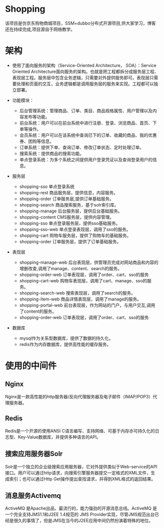 # Shopping
该项目是仿京东购物商城项目，SSM+dubbo分布式开源项目,供大家学习，博客还在持续完成,项目源自于网络教学。

# 架构

- 使用了面向服务的架构（Service-Oriented Architecture， SOA）：Service Oriented Architecture面向服务的架构。也就是把工程都拆分成服务层工程、表现层工程。服务层中包含业务逻辑，只需要对外提供服务即可。表现层只需要处理和页面的交互，业务逻辑都是调用服务层的服务来实现。工程都可以独立部署。

- 功能模块： 
  - 后台管理系统：管理商品、订单、类目、商品规格属性、用户管理以及内容发布等功能。
  - 前台系统：用户可以在前台系统中进行注册、登录、浏览商品、首页、下单等操作。
  - 会员系统：用户可以在该系统中查询已下的订单、收藏的商品、我的优惠券、团购等信息。
  - 订单系统：提供下单、查询订单、修改订单状态、定时处理订单。
  - 搜索系统：提供商品的搜索功能。
  - 单点登录系统：为多个系统之间提供用户登录凭证以及查询登录用户的信息。

- 服务层
  - shopping-sso 单点登录系统
  - shopping-rest 商品服务层，提供信息，内容服务。
  - shopping-order 订单服务层,提供订单基础服务。
  - shopping-search 商品搜索服务，基于solr索引库。
  - shopping-manage 后台服务层，提供后台基础服务。
  - shopping-content CMS服务层，提供内容管理。
  - shopping-sso 单点登录服务层，提供sso基础服务。
  - shopping-sso-web 单点登录表现层，调用了sso的服务。
  - shopping-cart 购物车服务层，提供了购物车的基础服务。
  - shopping-order 订单服务层，提供了订单基础服务。
 
- 表现层
  - shopping-manage-web 后台表现层，供管理员完成对网站商品和内容的增删改查,调用了manage、content、search的服务。
  - shopping-order-web 订单表现层，调用了order、cart、sso的服务
  - shopping-cart-web 购物车表现层，调用了cart、manage、sso的服务。
  - shopping-search-web 搜索表现层，调用了search的服务。
  - shopping-item-web 商品详情表现层，调用了manage的服务。
  - shopping-portal-web 前台表现层，作为网站的门户，与用户交互,调用了content的服务。
  - shopping-order-web  订单表现层，调用了order、cart、sso的服务
  
- 数据库
    - mysql作为关系型数据库，提供了数据的持久化。
    - redis作为内存数据库，提供高性能的缓存服务。
    
 # 使用的中间件
 
## Nginx
Nginx是一款高性能的http服务器/反向代理服务器及电子邮件（IMAP/POP3）代理服务器。 

## Redis
Redis是一个开源的使用ANSI C语言编写、支持网络、可基于内存亦可持久化的日志型、Key-Value数据库，并提供多种语言的API。 

## 搜索应用服务器Solr
Solr是一个独立的企业级搜索应用服务器，它对外提供类似于Web-service的API接口。用户可以通过http请求，向搜索引擎服务器提交一定格式的XML文件，生成索引；也可以通过Http Get操作提出查找请求，并得到XML格式的返回结果。

## 消息服务Activemq
ActiveMQ 是Apache出品，最流行的，能力强劲的开源消息总线。ActiveMQ 是一个完全支持JMS1.1和J2EE 1.4规范的 JMS Provider实现，尽管JMS规范出台已经是很久的事情了，但是JMS在当今的J2EE应用中间仍然扮演着特殊的地位。
